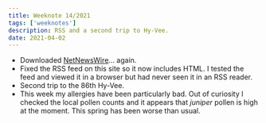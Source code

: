 ```yaml
---
title: Weeknote 14/2021
tags: ['weeknotes']
description: RSS and a second trip to Hy-Vee. 
date: 2021-04-02
---
```

- Downloaded [NetNewsWire](https://netnewswire.com/)... again. 
- Fixed the RSS feed on this site so it now includes HTML. I tested the feed and viewed it in a browser but had never seen it in an RSS reader. 
- Second trip to the 86th Hy-Vee. 
- This week my allergies have been particularly bad. Out of curiosity I checked the local pollen counts and it appears that _juniper_ pollen is high at the moment. This spring has been worse than usual. 

